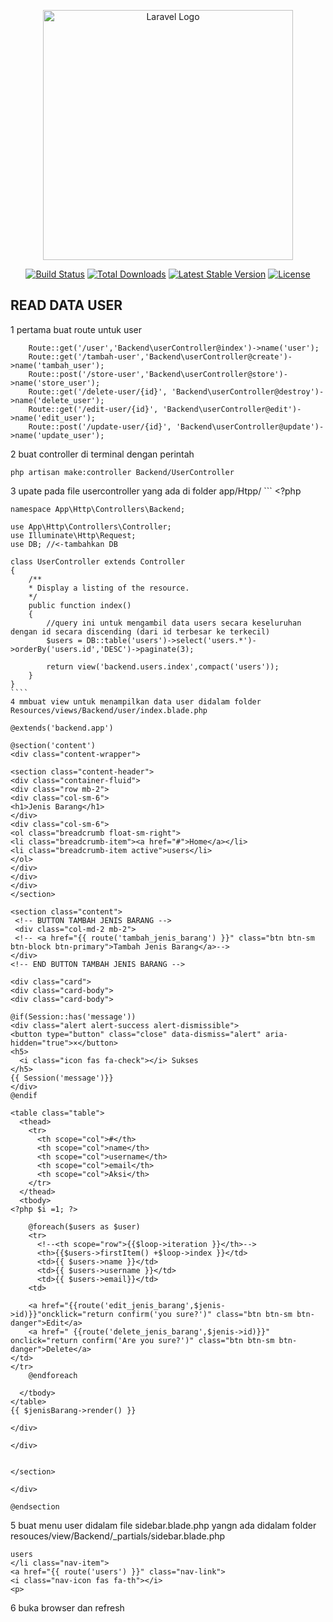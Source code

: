 <p align="center"><a href="https://laravel.com" target="_blank"><img src="https://raw.githubusercontent.com/laravel/art/master/logo-lockup/5%20SVG/2%20CMYK/1%20Full%20Color/laravel-logolockup-cmyk-red.svg" width="400" alt="Laravel Logo"></a></p>

<p align="center">
<a href="https://github.com/laravel/framework/actions"><img src="https://github.com/laravel/framework/workflows/tests/badge.svg" alt="Build Status"></a>
<a href="https://packagist.org/packages/laravel/framework"><img src="https://img.shields.io/packagist/dt/laravel/framework" alt="Total Downloads"></a>
<a href="https://packagist.org/packages/laravel/framework"><img src="https://img.shields.io/packagist/v/laravel/framework" alt="Latest Stable Version"></a>
<a href="https://packagist.org/packages/laravel/framework"><img src="https://img.shields.io/packagist/l/laravel/framework" alt="License"></a>
</p>

## READ DATA USER
1 pertama buat route untuk user
```
    Route::get('/user','Backend\userController@index')->name('user');
    Route::get('/tambah-user','Backend\userController@create')->name('tambah_user');
    Route::post('/store-user','Backend\userController@store')->name('store_user');
    Route::get('/delete-user/{id}', 'Backend\userController@destroy')->name('delete_user');
    Route::get('/edit-user/{id}', 'Backend\userController@edit')->name('edit_user');
    Route::post('/update-user/{id}', 'Backend\userController@update')->name('update_user');

```
2 buat controller di terminal dengan perintah

```
php artisan make:controller Backend/UserController
```
3 upate pada file usercontroller yang ada di folder app/Htpp/
    ```
    <?php

    namespace App\Http\Controllers\Backend;

    use App\Http\Controllers\Controller;
    use Illuminate\Http\Request;
    use DB; //<-tambahkan DB

    class UserController extends Controller
    {
        /**
        * Display a listing of the resource.
        */
        public function index()
        {
            //query ini untuk mengambil data users secara keseluruhan dengan id secara discending (dari id terbesar ke terkecil)
            $users = DB::table('users')->select('users.*')->orderBy('users.id','DESC')->paginate(3);
            
            return view('backend.users.index',compact('users'));   
        }
    }    
    ````
    4 mmbuat view untuk menampilkan data user didalam folder Resources/views/Backend/user/index.blade.php
```
@extends('backend.app')

@section('content')
<div class="content-wrapper">

<section class="content-header">
<div class="container-fluid">
<div class="row mb-2">
<div class="col-sm-6">
<h1>Jenis Barang</h1>
</div>
<div class="col-sm-6">
<ol class="breadcrumb float-sm-right">
<li class="breadcrumb-item"><a href="#">Home</a></li>
<li class="breadcrumb-item active">users</li>
</ol>
</div>
</div>
</div>
</section>

<section class="content">
 <!-- BUTTON TAMBAH JENIS BARANG -->
 <div class="col-md-2 mb-2">
 <!-- <a href="{{ route('tambah_jenis_barang') }}" class="btn btn-sm btn-block btn-primary">Tambah Jenis Barang</a>-->
</div>
<!-- END BUTTON TAMBAH JENIS BARANG -->

<div class="card">
<div class="card-body">
<div class="card-body">

@if(Session::has('message'))
<div class="alert alert-success alert-dismissible">
<button type="button" class="close" data-dismiss="alert" aria-hidden="true">×</button>
<h5>
  <i class="icon fas fa-check"></i> Sukses 
</h5>
{{ Session('message')}}
</div>
@endif

<table class="table">
  <thead>
    <tr>
      <th scope="col">#</th>
      <th scope="col">name</th>
      <th scope="col">username</th>
      <th scope="col">email</th>
      <th scope="col">Aksi</th>
    </tr>
  </thead>
  <tbody>
<?php $i =1; ?>

    @foreach($users as $user)
    <tr>
      <!--<th scope="row">{{$loop->iteration }}</th>-->
      <th>{{$users->firstItem() +$loop->index }}</td>
      <td>{{ $users->name }}</td>
      <td>{{ $users->username }}</td>
      <td>{{ $users->email}}</td>
    <td>

    <a href="{{route('edit_jenis_barang',$jenis->id)}}"oncklick="return confirm('you sure?')" class="btn btn-sm btn-danger">Edit</a>
    <a href=" {{route('delete_jenis_barang',$jenis->id)}}" onclick="return confirm('Are you sure?')" class="btn btn-sm btn-danger">Delete</a>
</td>
</tr>
    @endforeach

  </tbody>
</table>
{{ $jenisBarang->render() }}

</div>

</div>


</section>

</div>

@endsection

```
5 buat menu user didalam file sidebar.blade.php yangn ada didalam folder resouces/view/Backend/_partials/sidebar.blade.php
```
users
</li class="nav-item">
<a href="{{ route('users') }}" class="nav-link">
<i class="nav-icon fas fa-th"></i>
<p>
```
6 buka browser dan refresh